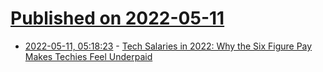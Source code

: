 # [Published on 2022-05-11](index.md)

* [2022-05-11, 05:18:23](https://news.ycombinator.com/item?id=31336086) - [Tech Salaries in 2022: Why the Six Figure Pay Makes Techies Feel Underpaid](https://www.toolbox.com/tech/it-careers-skills/articles/tech-salaries-why-techies-feel-underpaid/)
